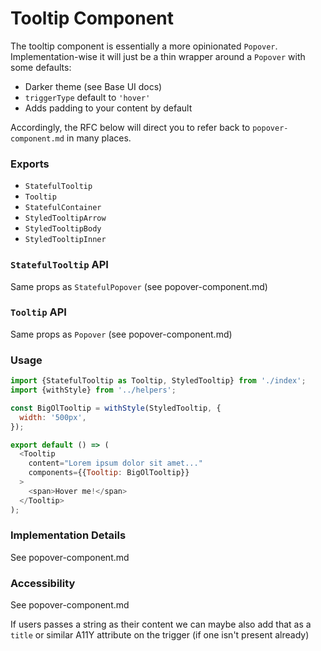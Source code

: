# Tooltip Component

The tooltip component is essentially a more opinionated `Popover`. Implementation-wise it will just be a thin wrapper around a `Popover` with some defaults:

* Darker theme (see Base UI docs)
* `triggerType` default to `'hover'`
* Adds padding to your content by default

Accordingly, the RFC below will direct you to refer back to `popover-component.md` in many places.

### Exports

* `StatefulTooltip`
* `Tooltip`
* `StatefulContainer`
* `StyledTooltipArrow`
* `StyledTooltipBody`
* `StyledTooltipInner`

### `StatefulTooltip` API

Same props as `StatefulPopover` (see popover-component.md)

### `Tooltip` API

Same props as `Popover` (see popover-component.md)

### Usage

```js
import {StatefulTooltip as Tooltip, StyledTooltip} from './index';
import {withStyle} from '../helpers';

const BigOlTooltip = withStyle(StyledTooltip, {
  width: '500px',
});

export default () => (
  <Tooltip
    content="Lorem ipsum dolor sit amet..."
    components={{Tooltip: BigOlTooltip}}
  >
    <span>Hover me!</span>
  </Tooltip>
);
```

### Implementation Details

See popover-component.md

### Accessibility

See popover-component.md

If users passes a string as their content we can maybe also add that as a `title` or similar A11Y attribute on the trigger (if one isn't present already)
